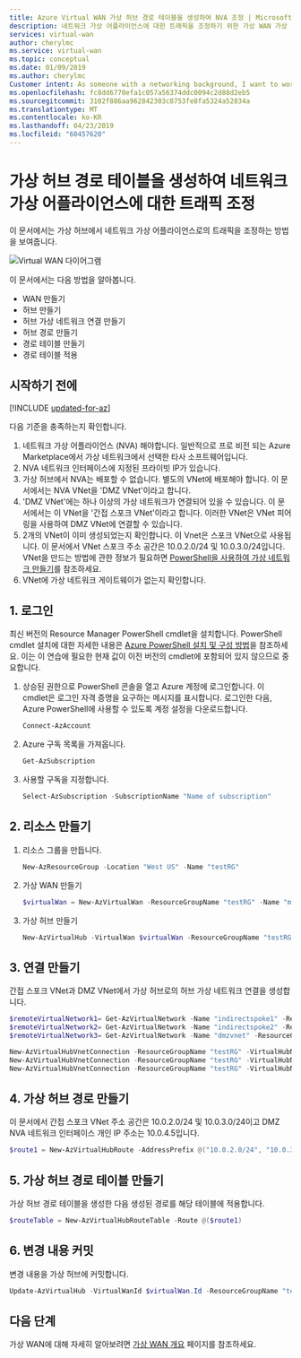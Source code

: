 ```yaml
---
title: Azure Virtual WAN 가상 허브 경로 테이블을 생성하여 NVA 조정 | Microsoft Docs
description: 네트워크 가상 어플라이언스에 대한 트래픽을 조정하기 위한 가상 WAN 가상 허브 경로 테이블.
services: virtual-wan
author: cherylmc
ms.service: virtual-wan
ms.topic: conceptual
ms.date: 01/09/2019
ms.author: cherylmc
Customer intent: As someone with a networking background, I want to work with routing tables for NVA.
ms.openlocfilehash: fc8dd6770efa1c057a56374ddc0094c2d88d2eb5
ms.sourcegitcommit: 3102f886aa962842303c8753fe8fa5324a52834a
ms.translationtype: MT
ms.contentlocale: ko-KR
ms.lasthandoff: 04/23/2019
ms.locfileid: "60457620"
---
```

# <a name="create-a-virtual-hub-route-table-to-steer-traffic-to-a-network-virtual-appliance"></a>가상 허브 경로 테이블을 생성하여 네트워크 가상 어플라이언스에 대한 트래픽 조정

이 문서에서는 가상 허브에서 네트워크 가상 어플라이언스로의 트래픽을 조정하는 방법을 보여줍니다. 

![Virtual WAN 다이어그램](./media/virtual-wan-route-table/vwanroute.png)

이 문서에서는 다음 방법을 알아봅니다.

* WAN 만들기
* 허브 만들기
* 허브 가상 네트워크 연결 만들기
* 허브 경로 만들기
* 경로 테이블 만들기
* 경로 테이블 적용

## <a name="before-you-begin"></a>시작하기 전에

[!INCLUDE [updated-for-az](../../includes/updated-for-az.md)]

다음 기준을 충족하는지 확인합니다.

1. 네트워크 가상 어플라이언스 (NVA) 해야합니다. 일반적으로 프로 비전 되는 Azure Marketplace에서 가상 네트워크에서 선택한 타사 소프트웨어입니다.
2. NVA 네트워크 인터페이스에 지정된 프라이빗 IP가 있습니다. 
3. 가상 허브에서 NVA는 배포할 수 없습니다. 별도의 VNet에 배포해야 합니다. 이 문서에서는 NVA VNet을 'DMZ VNet'이라고 합니다.
4. 'DMZ VNet'에는 하나 이상의 가상 네트워크가 연결되어 있을 수 있습니다. 이 문서에서는 이 VNet을 '간접 스포크 VNet'이라고 합니다. 이러한 VNet은 VNet 피어링을 사용하여 DMZ VNet에 연결할 수 있습니다.
5. 2개의 VNet이 이미 생성되었는지 확인합니다. 이 Vnet은 스포크 VNet으로 사용됩니다. 이 문서에서 VNet 스포크 주소 공간은 10.0.2.0/24 및 10.0.3.0/24입니다. VNet을 만드는 방법에 관한 정보가 필요하면 [PowerShell을 사용하여 가상 네트워크 만들기](../virtual-network/quick-create-powershell.md)를 참조하세요.
6. VNet에 가상 네트워크 게이트웨이가 없는지 확인합니다.

## <a name="signin"></a>1. 로그인

최신 버전의 Resource Manager PowerShell cmdlet을 설치합니다. PowerShell cmdlet 설치에 대한 자세한 내용은 [Azure PowerShell 설치 및 구성 방법](/powershell/azure/install-az-ps)을 참조하세요. 이는 이 연습에 필요한 현재 값이 이전 버전의 cmdlet에 포함되어 있지 않으므로 중요합니다.

1. 상승된 권한으로 PowerShell 콘솔을 열고 Azure 계정에 로그인합니다. 이 cmdlet은 로그인 자격 증명을 요구하는 메시지를 표시합니다. 로그인한 다음, Azure PowerShell에 사용할 수 있도록 계정 설정을 다운로드합니다.

   ```powershell
   Connect-AzAccount
   ```
2. Azure 구독 목록을 가져옵니다.

   ```powershell
   Get-AzSubscription
   ```
3. 사용할 구독을 지정합니다.

   ```powershell
   Select-AzSubscription -SubscriptionName "Name of subscription"
   ```

## <a name="rg"></a>2. 리소스 만들기

1. 리소스 그룹을 만듭니다.

   ```powershell
   New-AzResourceGroup -Location "West US" -Name "testRG"
   ```
2. 가상 WAN 만들기

   ```powershell
   $virtualWan = New-AzVirtualWan -ResourceGroupName "testRG" -Name "myVirtualWAN" -Location "West US"
   ```
3. 가상 허브 만들기

   ```powershell
   New-AzVirtualHub -VirtualWan $virtualWan -ResourceGroupName "testRG" -Name "westushub" -AddressPrefix "10.0.1.0/24"
   ```

## <a name="connections"></a>3. 연결 만들기

간접 스포크 VNet과 DMZ VNet에서 가상 허브로의 허브 가상 네트워크 연결을 생성합니다.

  ```powershell
  $remoteVirtualNetwork1= Get-AzVirtualNetwork -Name "indirectspoke1" -ResourceGroupName "testRG"
  $remoteVirtualNetwork2= Get-AzVirtualNetwork -Name "indirectspoke2" -ResourceGroupName "testRG"
  $remoteVirtualNetwork3= Get-AzVirtualNetwork -Name "dmzvnet" -ResourceGroupName "testRG"

  New-AzVirtualHubVnetConnection -ResourceGroupName "testRG" -VirtualHubName "westushub" -Name  "testvnetconnection1" -RemoteVirtualNetwork $remoteVirtualNetwork1
  New-AzVirtualHubVnetConnection -ResourceGroupName "testRG" -VirtualHubName "westushub" -Name  "testvnetconnection2" -RemoteVirtualNetwork $remoteVirtualNetwork2
  New-AzVirtualHubVnetConnection -ResourceGroupName "testRG" -VirtualHubName "westushub" -Name  "testvnetconnection3" -RemoteVirtualNetwork $remoteVirtualNetwork3
  ```

## <a name="route"></a>4. 가상 허브 경로 만들기

이 문서에서 간접 스포크 VNet 주소 공간은 10.0.2.0/24 및 10.0.3.0/24이고 DMZ NVA 네트워크 인터페이스 개인 IP 주소는 10.0.4.5입니다.

```powershell
$route1 = New-AzVirtualHubRoute -AddressPrefix @("10.0.2.0/24", "10.0.3.0/24") -NextHopIpAddress "10.0.4.5"
```

## <a name="applyroute"></a>5. 가상 허브 경로 테이블 만들기

가상 허브 경로 테이블을 생성한 다음 생성된 경로를 해당 테이블에 적용합니다.
 
```powershell
$routeTable = New-AzVirtualHubRouteTable -Route @($route1)
```

## <a name="commit"></a>6. 변경 내용 커밋

변경 내용을 가상 허브에 커밋합니다.

```powershell
Update-AzVirtualHub -VirtualWanId $virtualWan.Id -ResourceGroupName "testRG" -Name "westushub" -RouteTable $routeTable
```

## <a name="next-steps"></a>다음 단계

가상 WAN에 대해 자세히 알아보려면 [가상 WAN 개요](virtual-wan-about.md) 페이지를 참조하세요.
